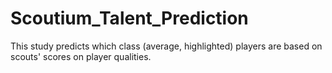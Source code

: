 # Scoutium_Talent_Prediction
This study predicts which class (average, highlighted) players are based on scouts' scores on player qualities.
